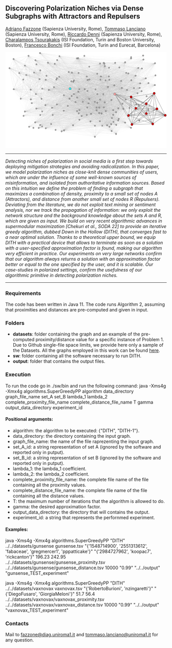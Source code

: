 ## Discovering Polarization Niches via Dense Subgraphs with Attractors and Repulsers

[Adriano Fazzone](https://scholar.google.it/citations?user=ivW-SnEAAAAJ&hl=en) (Sapienza University, Rome), [Tommaso Lanciano](https://phd.uniroma1.it/web/LANCIANO-TOMMASO_nP1661409_EN.aspx) (Sapienza University, Rome), [Riccardo Denni](https://phd.uniroma1.it/web/RICCARDO-DENNI_nP1893279_EN.aspx) (Sapienza University, Rome), [Charalampos Tsourakakis](https://tsourakakis.com/) (ISI Foundation, Turin and Boston University, Boston), [Francesco Bonchi](http://www.francescobonchi.com/) (ISI Foundation, Turin and Eurecat, Barcelona)

<p align="center">
  <img width="600" height="300" src="https://github.com/tlancian/dith/blob/main/figure1.png">
</p>

---

_Detecting niches of polarization in social media is a first step towards deploying mitigation strategies and avoiding radicalization. In this paper, we model polarization niches as close-knit dense communities of users, which are under the influence of some well-known sources of misinformation,  and isolated from authoritative information sources. Based on this intuition we define the problem of finding a subgraph that maximizes a combination of density, proximity to a small set of nodes A (Attractors), and distance from another small set of nodes R (Repulsers). Deviating from the literature, we do not exploit text mining or sentiment analysis, nor we track the propagation of information: we only exploit the network structure and the background knowledge about the sets A and R, which are given as input. We build on very recent algorithmic advances in supermodular maximization \[Chekuri et al., SODA 22\] to provide an iterative greedy algorithm, dubbed Down in the Hollow (DITH), that converges fast to a near optimal solution. Thanks to a theoretical upper bound, we equip DITH with a practical device that allows to terminate as soon as a solution with a user-specified approximation factor is found, making our algorithm very efficient in practice.  Our experiments on very large networks confirm that our algorithm always returns a solution with an approximation factor better or equal to the one specified by the user, and it is scalable. Our case-studies in polarized settings, confirm the usefulness of our algorithmic primitive in detecting polarization niches._

---

### Requirements

The code has been written in Java 11. The code runs Algorithm 2, assuming that proximities and distances are pre-computed and given in input.


### Folders

* **datasets**: folder containing the graph and an example of the pre-computed proximity/distance value for a specific instance of Problem 1. Due to Github single-file space limits, we provide here only a sample of the Datasets. All the graphs employed in this work can be found [here](https://www.dropbox.com/sh/03ouxvlv4jjvht9/AAClYn58iD3wCIrGjdIxLbjDa?dl=0).
* **sw**: folder containing all the software necessary to run DITH.
* **output**: folder that contains the output files.

### Execution
To run the code go in ./sw/bin and run the following command:
java -Xms4g -Xmx4g algorithms.SuperGreedyPP algorithm data_directory graph_file_name set_A set_B lambda_1 lambda_2 complete_proximity_file_name complete_distance_file_name T gamma output_data_directory experiment_id 

#### Positional arguments:

* algorithm: the algorithm to be executed: {"DITH", "DITH-1"}.
* data_directory: the directory containing the input graph.
* graph_file_name: the name of the file raprezenting the input graph.
* set_A_id: a string representation of set A (ignored by the software and reported only in putput).
* set_B_id: a string representation of set B (ignored by the software and reported only in putput).
* lambda_1: the lambda_1 coefficient.
* lambda_2: the lambda_2 coefficient.
* complete_proximity_file_name: the complete file name of the file containing all the proximity values.
* complete_distance_file_name: the complete file name of the file containing all the distance values.
* T: the maximum number of iterations that the algorithm is allowed to do.
* gamma: the desired approximation factor.
* output_data_directory: the directory that will contains the output.
* experiment_id: a string that represents the perfornmed experiment.

  	
#### Examples:

java -Xms4g -Xmx4g algorithms.SuperGreedyPP "DITH" ../../datasets/gunsense gunsense.tsv "{'1548714900', '2551313612', 'fabaceae', 'gregmercer1', 'pppatticake'}" "{'2984727962', 'koopac7', 'rickcanton'}" 196.23 242.95 ../../datasets/gunsense/gunsense_proximity.tsv ../../datasets/gunsense/gunsense_distance.tsv 10000 "0.99" "../../output" "gunsense_TEST_experiment" 

java -Xms4g -Xmx4g algorithms.SuperGreedyPP "DITH" ../../datasets/vaxnovax vaxnovax.tsv "{'RobertoBurioni', 'nzingaretti'}" "{'DiegoFusaro', 'GiorgiaMeloni'}" 51.7 56.4 ../../datasets/vaxnovax/vaxnovax_proximity.tsv ../../datasets/vaxnovax/vaxnovax_distance.tsv 10000 "0.99" "../../output" "vaxnovax_TEST_experiment"



### Contacts
Mail to [fazzone@diag.uniroma1.it](mailto:fazzone@diag.uniroma1.it) and [tommaso.lanciano@uniroma1.it](mailto:tommaso.lanciano@uniroma1.it) for any question.
